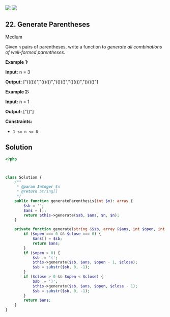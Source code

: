 [![](https://img.shields.io/github/stars/LeetCode-in-Ruby/LeetCode-in-Ruby?label=Stars&style=flat-square)](https://github.com/LeetCode-in-Ruby/LeetCode-in-Ruby)
[![](https://img.shields.io/github/forks/LeetCode-in-Ruby/LeetCode-in-Ruby?label=Fork%20me%20on%20GitHub%20&style=flat-square)](https://github.com/LeetCode-in-Ruby/LeetCode-in-Ruby/fork)

## 22\. Generate Parentheses

Medium

Given `n` pairs of parentheses, write a function to _generate all combinations of well-formed parentheses_.

**Example 1:**

**Input:** n = 3

**Output:** ["((()))","(()())","(())()","()(())","()()()"] 

**Example 2:**

**Input:** n = 1

**Output:** ["()"] 

**Constraints:**

*   `1 <= n <= 8`

## Solution

```php
<?php



class Solution {
    /**
     * @param Integer $n
     * @return String[]
     */
    public function generateParenthesis(int $n): array {
        $sb = '';
        $ans = [];
        return $this->generate($sb, $ans, $n, $n);
    }

    private function generate(string &$sb, array &$ans, int $open, int $close): array {
        if ($open === 0 && $close === 0) {
            $ans[] = $sb;
            return $ans;
        }
        if ($open > 0) {
            $sb .= '(';
            $this->generate($sb, $ans, $open - 1, $close);
            $sb = substr($sb, 0, -1);
        }
        if ($close > 0 && $open < $close) {
            $sb .= ')';
            $this->generate($sb, $ans, $open, $close - 1);
            $sb = substr($sb, 0, -1);
        }
        return $ans;
    }
}
```